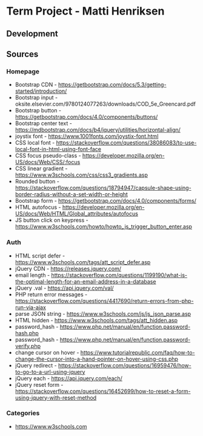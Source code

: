 # Term Project - Matti Henriksen

## Development

## Sources

### Homepage

- Bootstrap CDN - https://getbootstrap.com/docs/5.3/getting-started/introduction/
- Bootstrap input - oksite.elsevier.com/9780124077263/downloads/COD_5e_Greencard.pdf
- Bootstrap button - https://getbootstrap.com/docs/4.0/components/buttons/
- Bootstrap center text - https://mdbootstrap.com/docs/b4/jquery/utilities/horizontal-align/
- joystix font - https://www.1001fonts.com/joystix-font.html
- CSS local font - https://stackoverflow.com/questions/38086083/to-use-local-font-in-html-using-font-face
- CSS focus pseudo-class - https://developer.mozilla.org/en-US/docs/Web/CSS/:focus
- CSS linear gradient - https://www.w3schools.com/css/css3_gradients.asp
- Rounded button - https://stackoverflow.com/questions/18794947/capsule-shape-using-border-radius-without-a-set-width-or-height
- Bootstrap form - https://getbootstrap.com/docs/4.0/components/forms/
- HTML autofocus - https://developer.mozilla.org/en-US/docs/Web/HTML/Global_attributes/autofocus
- JS button click on keypress - https://www.w3schools.com/howto/howto_js_trigger_button_enter.asp

### Auth

- HTML script defer - https://www.w3schools.com/tags/att_script_defer.asp
- jQuery CDN - https://releases.jquery.com/
- email length - https://stackoverflow.com/questions/1199190/what-is-the-optimal-length-for-an-email-address-in-a-database
- jQuery .val - https://api.jquery.com/val/
- PHP return error messages - https://stackoverflow.com/questions/4417690/return-errors-from-php-run-via-ajax
- parse JSON string - https://www.w3schools.com/js/js_json_parse.asp
- HTML hidden - https://www.w3schools.com/tags/att_hidden.asp
- password_hash - https://www.php.net/manual/en/function.password-hash.php
- password_hash - https://www.php.net/manual/en/function.password-verify.php
- change cursor on hover - https://www.tutorialrepublic.com/faq/how-to-change-the-cursor-into-a-hand-pointer-on-hover-using-css.php
- jQuery redirect - https://stackoverflow.com/questions/16959476/how-to-go-to-a-url-using-jquery
- jQuery each - https://api.jquery.com/each/
- jQuery reset form - https://stackoverflow.com/questions/16452699/how-to-reset-a-form-using-jquery-with-reset-method

### Categories
- https://www.w3schools.com
